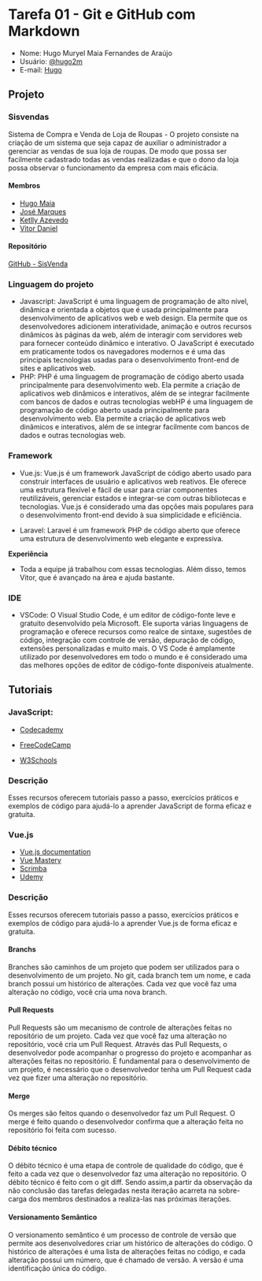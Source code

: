 # Tarefa 01 - Git e GitHub com Markdown

- Nome: Hugo Muryel Maia Fernandes de Araújo
- Usuário: [@hugo2m](https://github.com/hugo2m)
- E-mail: [Hugo](maiahugom123@gmail.com)
## Projeto

### Sisvendas

 Sistema de Compra e Venda de Loja de Roupas - O projeto consiste na criação de um sistema que seja capaz de auxiliar o administrador a gerenciar as vendas de sua loja de roupas. De modo que possa ser facilmente cadastrado todas as vendas realizadas e que o dono da loja possa observar o funcionamento da empresa com mais eficácia.


#### Membros

- [Hugo Maia](https://github.com/hugo2m)
- [José Marques](https://github.com/joseP1432)
- [Ketlly Azevedo](https://github.com/ketwy)
- [Vitor Daniel](https://github.com/vitordaniel31)


#### Repositório

[GitHub - SisVenda ](https://github.com/vitordaniel31/sisvenda)

### Linguagem do projeto


- Javascript: JavaScript é uma linguagem de programação de alto nível, dinâmica e orientada a objetos que é usada principalmente para desenvolvimento de aplicativos web e web design. Ela permite que os desenvolvedores adicionem interatividade, animação e outros recursos dinâmicos às páginas da web, além de interagir com servidores web para fornecer conteúdo dinâmico e interativo. O JavaScript é executado em praticamente todos os navegadores modernos e é uma das principais tecnologias usadas para o desenvolvimento front-end de sites e aplicativos web.
- PHP: PHP é uma linguagem de programação de código aberto usada principalmente para desenvolvimento web. Ela permite a criação de aplicativos web dinâmicos e interativos, além de se integrar facilmente com bancos de dados e outras tecnologias webHP é uma linguagem de programação de código aberto usada principalmente para desenvolvimento web. Ela permite a criação de aplicativos web dinâmicos e interativos, além de se integrar facilmente com bancos de dados e outras tecnologias web. 

### Framework
- Vue.js: Vue.js é um framework JavaScript de código aberto usado para construir interfaces de usuário e aplicativos web reativos. Ele oferece uma estrutura flexível e fácil de usar para criar componentes reutilizáveis, gerenciar estados e integrar-se com outras bibliotecas e tecnologias. Vue.js é considerado uma das opções mais populares para o desenvolvimento front-end devido à sua simplicidade e eficiência.

- Laravel: Laravel é um framework PHP de código aberto que oferece uma estrutura de desenvolvimento web elegante e expressiva.

**Experiência**
- Toda a equipe já trabalhou com essas tecnologias. Além disso, temos Vitor, que é avançado na área e ajuda bastante.

### IDE

- VSCode: O Visual Studio Code, é um editor de código-fonte leve e gratuito desenvolvido pela Microsoft. Ele suporta várias linguagens de programação e oferece recursos como realce de sintaxe, sugestões de código, integração com controle de versão, depuração de código, extensões personalizadas e muito mais. O VS Code é amplamente utilizado por desenvolvedores em todo o mundo e é considerado uma das melhores opções de editor de código-fonte disponíveis atualmente.


## Tutoriais

### JavaScript:

- [Codecademy](Codecademy (https://www.codecademy.com/learn/introduction-to-javascript))

- [FreeCodeCamp](https://www.freecodecamp.org/learn/javascript-algorithms-and-data-structures/basic-javascript/)

- [W3Schools](https://www.w3schools.com/js/default.asp)


### Descrição
Esses recursos oferecem tutoriais passo a passo, exercícios práticos e exemplos de código para ajudá-lo a aprender JavaScript de forma eficaz e gratuita.

### Vue.js
- [Vue.js documentation](https://vuejs.org/v2/guide/)
- [Vue Mastery](https://www.vuemastery.com/courses/intro-to-vue-js/)
- [Scrimba](https://scrimba.com/g/glearnvue)
- [Udemy](https://www.udemy.com/topic/vue-js/)

### Descrição
Esses recursos oferecem tutoriais passo a passo, exercícios práticos e exemplos de código para ajudá-lo a aprender Vue.js de forma eficaz e gratuita.


#### Branchs

Branches são caminhos de um projeto que podem ser utilizados para o desenvolvimento de um projeto. No git, cada branch tem um nome, e cada branch possui um histórico de alterações. Cada vez que você faz uma alteração no código, você cria uma nova branch.

#### Pull Requests

Pull Requests são um mecanismo de controle de alterações feitas no repositório de um projeto. Cada vez que você faz uma alteração no repositório, você cria um Pull Request. Através das Pull Requests, o desenvolvedor pode acompanhar o progresso do projeto e acompanhar as alterações feitas no repositório. É fundamental para o desenvolvimento de um projeto, é necessário que o desenvolvedor tenha um Pull Request cada vez que fizer uma alteração no repositório.

#### Merge

Os merges são feitos quando o desenvolvedor faz um Pull Request. O merge é feito quando o desenvolvedor confirma que a alteração feita no repositório foi feita com sucesso.

#### Débito técnico

O débito técnico é uma etapa de controle de qualidade do código, que é feito a cada vez que o desenvolvedor faz uma alteração no repositório. O débito técnico é feito com o git diff. Sendo assim,a partir da observação da não conclusão das tarefas delegadas nesta iteração acarreta na sobre-carga dos membros destinados a realiza-las nas próximas iterações.

#### Versionamento Semântico

O versionamento semântico é um processo de controle de versão que permite aos desenvolvedores criar um histórico de alterações do código. O histórico de alterações é uma lista de alterações feitas no código, e cada alteração possui um número, que é chamado de versão. A versão é uma identificação única do código.
